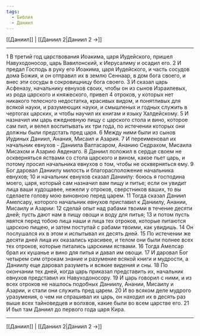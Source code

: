 ```yaml
---
tags:
  - Библия
  - Даниил
---
```

[[Даниил]] | [[Даниил 2|Даниил 2 →]]

---
1 В третий год царствования Иоакима, царя Иудейского, пришел Навуходоносор, царь Вавилонский, к Иерусалиму и осадил его.
2 И предал Господь в руку его Иоакима, царя Иудейского, и часть сосудов дома Божия, и он отправил их в землю Сеннаар, в дом бога своего, и внес эти сосуды в сокровищницу бога своего.
3 И сказал царь Асфеназу, начальнику евнухов своих, чтобы он из сынов Израилевых, из рода царского и княжеского, привел
4 отроков, у которых нет никакого телесного недостатка, красивых видом, и понятливых для всякой науки, и разумеющих науки, и смышленых и годных служить в чертогах царских, и чтобы научил их книгам и языку Халдейскому.
5 И назначил им царь ежедневную пищу с царского стола и вино, которое сам пил, и велел воспитывать их три года, по истечении которых они должны были предстать пред царя.
6 Между ними были из сынов Иудиных Даниил, Анания, Мисаил и Азария.
7 И переименовал их начальник евнухов - Даниила Валтасаром, Ананию Седрахом, Мисаила Мисахом и Азарию Авденаго.
8 Даниил положил в сердце своем не оскверняться яствами со стола царского и вином, какое пьет царь, и потому просил начальника евнухов о том, чтобы не оскверняться ему.
9 Бог даровал Даниилу милость и благорасположение начальника евнухов;
10 и начальник евнухов сказал Даниилу: боюсь я господина моего, царя, который сам назначил вам пищу и питье; если он увидит лица ваши худощавее, нежели у отроков, сверстников ваших, то вы сделаете голову мою виновною перед царем.
11 Тогда сказал Даниил Амелсару, которого начальник евнухов приставил к Даниилу, Анании, Мисаилу и Азарии:
12 сделай опыт над рабами твоими в течение десяти дней; пусть дают нам в пищу овощи и воду для питья;
13 и потом пусть явятся перед тобою лица наши и лица тех отроков, которые питаются царскою пищею, и затем поступай с рабами твоими, как увидишь.
14 Он послушался их в этом и испытывал их десять дней.
15 По истечении же десяти дней лица их оказались красивее, и телом они были полнее всех тех отроков, которые питались царскими яствами.
16 Тогда Амелсар брал их кушанье и вино для питья и давал им овощи.
17 И даровал Бог четырем сим отрокам знание и разумение всякой книги и мудрости, а Даниилу еще даровал разуметь и всякие видения и сны.
18 По окончании тех дней, когда царь приказал представить их, начальник евнухов представил их Навуходоносору.
19 И царь говорил с ними, и из всех отроков не нашлось подобных Даниилу, Анании, Мисаилу и Азарии, и стали они служить пред царем.
20 И во всяком деле мудрого уразумения, о чем ни спрашивал их царь, он находил их в десять раз выше всех тайноведцев и волхвов, какие были во всем царстве его.
21 И был там Даниил до первого года царя Кира.

---
[[Даниил]] | [[Даниил 2|Даниил 2 →]]